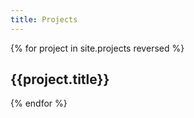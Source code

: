```yaml
---
title: Projects
---
```


{% for project in site.projects reversed %}
<article class="card" onclick="location.href='{{project.url}}'" style="background-image: url('{{project.thumbnail}}')">
    <h2>{{project.title}}</h2>
</article>
{% endfor %}